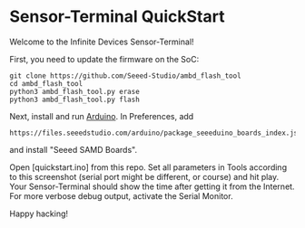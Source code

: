 # Sensor-Terminal QuickStart
Welcome to the Infinite Devices Sensor-Terminal!

First, you need to update the firmware on the SoC:

	git clone https://github.com/Seeed-Studio/ambd_flash_tool
    cd ambd_flash_tool
	python3 ambd_flash_tool.py erase
	python3 ambd_flash_tool.py flash	

Next, install and run [Arduino](https://www.arduino.cc/en/software). In Preferences, add

    https://files.seeedstudio.com/arduino/package_seeeduino_boards_index.json
	
and install "Seeed SAMD Boards".

Open [quickstart.ino] from this repo. Set all parameters in Tools according to this screenshot (serial port might be different, or course) and hit play. Your Sensor-Terminal should show the time after getting it from the Internet. For more verbose debug output, activate the Serial Monitor.

Happy hacking!